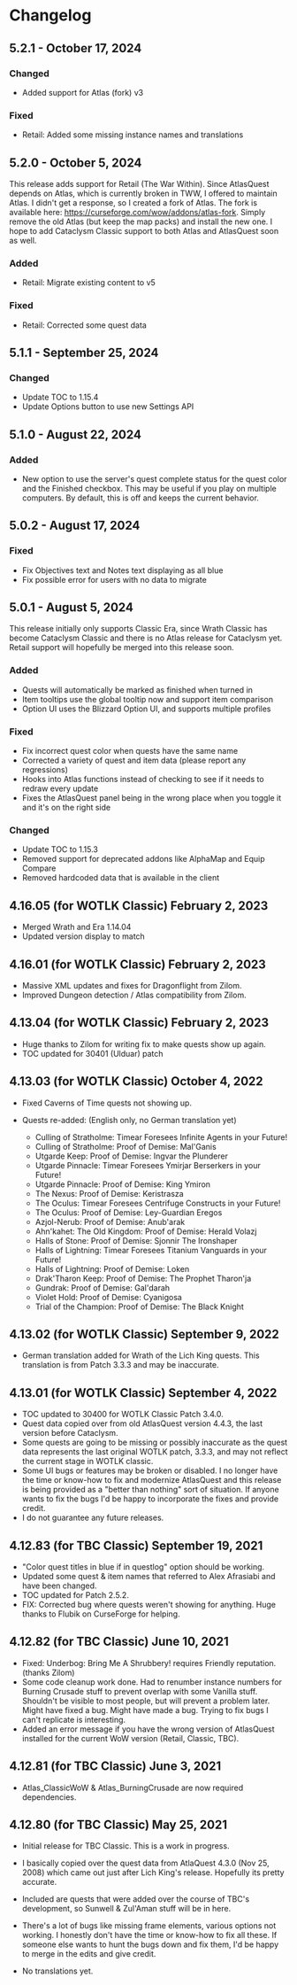 # Changelog

## 5.2.1 - October 17, 2024

### Changed

- Added support for Atlas (fork) v3

### Fixed

- Retail: Added some missing instance names and translations

## 5.2.0 - October 5, 2024

This release adds support for Retail (The War Within). Since AtlasQuest depends on Atlas, which is currently broken in TWW, I offered to maintain Atlas. I didn't get a response, so I created a fork of Atlas. The fork is available here: https://curseforge.com/wow/addons/atlas-fork. Simply remove the old Atlas (but keep the map packs) and install the new one. I hope to add Cataclysm Classic support to both Atlas and AtlasQuest soon as well.

### Added

- Retail: Migrate existing content to v5

### Fixed

- Retail: Corrected some quest data

## 5.1.1 - September 25, 2024

### Changed

- Update TOC to 1.15.4
- Update Options button to use new Settings API

## 5.1.0 - August 22, 2024

### Added

- New option to use the server's quest complete status for the quest color and the Finished checkbox. This may be useful if you play on multiple computers. By default, this is off and keeps the current behavior.

## 5.0.2 - August 17, 2024

### Fixed

- Fix Objectives text and Notes text displaying as all blue
- Fix possible error for users with no data to migrate


## 5.0.1 - August 5, 2024

This release initially only supports Classic Era, since Wrath Classic has become Cataclysm Classic and there is no Atlas release for Cataclysm yet. Retail support will hopefully be merged into this release soon.

### Added

- Quests will automatically be marked as finished when turned in
- Item tooltips use the global tooltip now and support item comparison
- Option UI uses the Blizzard Option UI, and supports multiple profiles

### Fixed

- Fix incorrect quest color when quests have the same name
- Corrected a variety of quest and item data (please report any regressions)
- Hooks into Atlas functions instead of checking to see if it needs to redraw every update
- Fixes the AtlasQuest panel being in the wrong place when you toggle it and it's on the right side

### Changed

- Update TOC to 1.15.3
- Removed support for deprecated addons like AlphaMap and Equip Compare
- Removed hardcoded data that is available in the client




## 4.16.05  (for WOTLK Classic)  February 2, 2023

- Merged Wrath and Era 1.14.04
- Updated version display to match




## 4.16.01  (for WOTLK Classic)  February 2, 2023

- Massive XML updates and fixes for Dragonflight from Zilom.
- Improved Dungeon detection / Atlas compatibility from Zilom.




## 4.13.04  (for WOTLK Classic)  February 2, 2023

- Huge thanks to Zilom for writing fix to make quests show up again.
- TOC updated for 30401 (Ulduar) patch




## 4.13.03  (for WOTLK Classic)  October 4, 2022

- Fixed Caverns of Time quests not showing up.

- Quests re-added:  (English only, no German translation yet)
	- Culling of Stratholme: Timear Foresees Infinite Agents in your Future!
	- Culling of Stratholme: Proof of Demise: Mal'Ganis
	- Utgarde Keep: Proof of Demise: Ingvar the Plunderer
	- Utgarde Pinnacle: Timear Foresees Ymirjar Berserkers in your Future!
	- Utgarde Pinnacle: Proof of Demise: King Ymiron
	- The Nexus: Proof of Demise: Keristrasza
	- The Oculus: Timear Foresees Centrifuge Constructs in your Future!
	- The Oculus: Proof of Demise: Ley-Guardian Eregos
	- Azjol-Nerub: Proof of Demise: Anub'arak
	- Ahn'kahet: The Old Kingdom: Proof of Demise: Herald Volazj
	- Halls of Stone: Proof of Demise: Sjonnir The Ironshaper
	- Halls of Lightning: Timear Foresees Titanium Vanguards in your Future!
	- Halls of Lightning: Proof of Demise: Loken
	- Drak'Tharon Keep: Proof of Demise: The Prophet Tharon'ja
	- Gundrak: Proof of Demise: Gal'darah
	- Violet Hold: Proof of Demise: Cyanigosa
	- Trial of the Champion: Proof of Demise: The Black Knight




## 4.13.02  (for WOTLK Classic)  September 9, 2022

- German translation added for Wrath of the Lich King quests.  This translation is from Patch 3.3.3 and may be inaccurate.




## 4.13.01  (for WOTLK Classic)  September 4, 2022

- TOC updated to 30400 for WOTLK Classic Patch 3.4.0.
- Quest data copied over from old AtlasQuest version 4.4.3, the last version before Cataclysm.
- Some quests are going to be missing or possibly inaccurate as the quest data represents the last original WOTLK patch, 3.3.3, and may not reflect the current stage in WOTLK classic.
- Some UI bugs or features may be broken or disabled.  I no longer have the time or know-how to fix and modernize AtlasQuest and this release is being provided as a "better than nothing" sort of situation.  If anyone wants to fix the bugs I'd be happy to incorporate the fixes and provide credit.
- I do not guarantee any future releases.




## 4.12.83  (for TBC Classic)  September 19, 2021

- "Color quest titles in blue if in questlog" option should be working.
- Updated some quest & item names that referred to Alex Afrasiabi and have been changed.
- TOC updated for Patch 2.5.2.
- FIX: Corrected bug where quests weren't showing for anything.  Huge thanks to Flubik on CurseForge for helping.




## 4.12.82  (for TBC Classic)  June 10, 2021

- Fixed: Underbog: Bring Me A Shrubbery! requires Friendly reputation.  (thanks Zilom)
- Some code cleanup work done.  Had to renumber instance numbers for Burning Crusade stuff to prevent overlap with some Vanilla stuff.  Shouldn't be visible to most people, but will prevent a problem later.  Might have fixed a bug.  Might have made a bug.  Trying to fix bugs I can't replicate is interesting.
- Added an error message if you have the wrong version of AtlasQuest installed for the current WoW version (Retail, Classic, TBC).




## 4.12.81  (for TBC Classic)  June 3, 2021

- Atlas_ClassicWoW & Atlas_BurningCrusade are now required dependencies.



## 4.12.80 (for TBC Classic)  May 25, 2021

- Initial release for TBC Classic.  This is a work in progress.

- I basically copied over the quest data from AtlaQuest 4.3.0 (Nov 25, 2008) which came out just after Lich King's release.  Hopefully its pretty accurate.

- Included are quests that were added over the course of TBC's development, so Sunwell & Zul'Aman stuff will be in here.

- There's a lot of bugs like missing frame elements, various options not working.  I honestly don't have the time or know-how to fix all these.  If someone else wants to hunt the bugs down and fix them, I'd be happy to merge in the edits and give credit.

- No translations yet.
